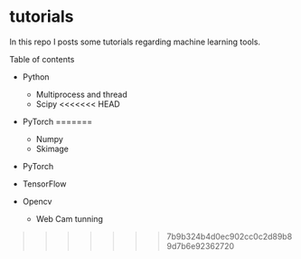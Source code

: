 # tutorials

In this repo I posts some tutorials regarding machine learning tools.

Table of contents

* Python
    * Multiprocess and thread
    * Scipy
<<<<<<< HEAD
* PyTorch
=======
    * Numpy
    * Skimage
    
* PyTorch

* TensorFlow

* Opencv
    * Web Cam tunning


 
>>>>>>> 7b9b324b4d0ec902cc0c2d89b89d7b6e92362720
